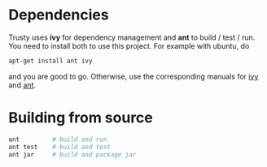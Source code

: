 # Dependencies

Trusty uses **ivy** for dependency management and **ant** to build / test / run. You need to install both to use this project.
For example with ubuntu, do
```BASH
apt-get install ant ivy
```
and you are good to go. Otherwise, use the corresponding manuals for [ivy](http://ant.apache.org/ivy/history/2.2.0/install.html) and [ant](http://ant.apache.org/manual/install.html).

# Building from source

```BASH
ant         # build and run
ant test    # build and test
ant jar     # build and package jar
```

